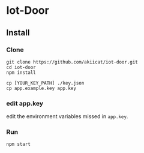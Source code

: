 # Iot-Door

## Install

### Clone

```shell
git clone https://github.com/akiicat/iot-door.git
cd iot-door
npm install

cp [YOUR_KEY_PATH] ./key.json
cp app.example.key app.key
```

### edit app.key

edit the environment variables missed in `app.key`.

### Run

```shell
npm start
```
